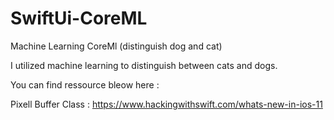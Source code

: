 # SwiftUi-CoreML
Machine Learning CoreMl (distinguish dog and cat)

I utilized machine learning to distinguish between cats and dogs.

You can find ressource bleow here :

Pixell Buffer Class : https://www.hackingwithswift.com/whats-new-in-ios-11
